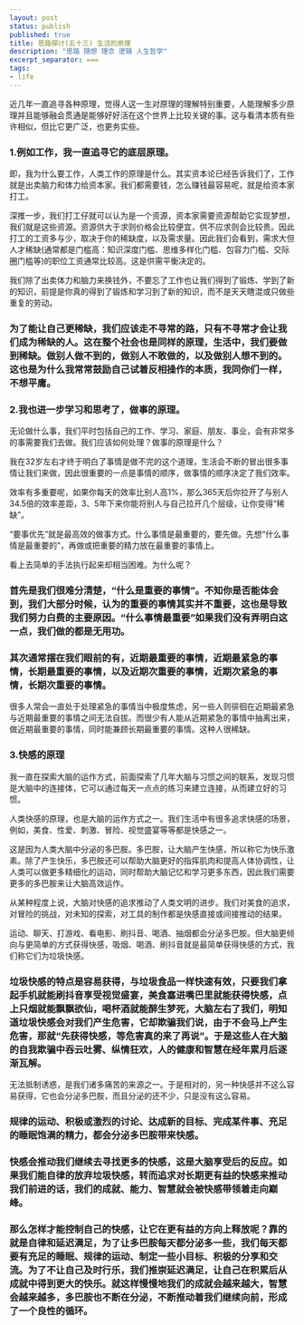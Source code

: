 ```yaml
---
layout: post
status: publish
published: true
title: 思路探讨(五十三) 生活的原理
description: "思路 随想 理念 逻辑 人生哲学"
excerpt_separator: ===
tags:
- life
---
```


近几年一直追寻各种原理，觉得人这一生对原理的理解特别重要，人能理解多少原理并且能够融会贯通是能够好好活在这个世界上比较关键的事。这与看清本质有些许相似，但比它更广泛，也更务实些。

### 1.例如工作，我一直追寻它的底层原理。

即，我为什么要工作，人类工作的原理是什么。其实资本论已经告诉我们了，工作就是出卖脑力和体力给资本家。我们都需要钱，怎么赚钱最容易呢，就是给资本家打工。

深推一步，我们打工仔就可以认为是一个资源，资本家需要资源帮助它实现梦想，我们就是这些资源。资源供大于求则价格会比较便宜，供不应求则会比较贵。因此打工的工资多与少，取决于你的稀缺度，以及需求量。因此我们会看到，需求大但人才稀缺(通常都是门槛高：知识深度门槛、思维多样化门槛、包容力门槛、交际圈门槛等)的职位工资通常比较高。这是供需平衡决定的。

我们除了出卖体力和脑力来换钱外，不要忘了工作也让我们得到了锻炼、学到了新的知识，前提是你真的得到了锻炼和学习到了新的知识，而不是天天瞎混或只做些重复的劳动。

### 为了能让自己更稀缺，我们应该走不寻常的路，只有不寻常才会让我们成为稀缺的人。这在整个社会也是同样的原理，生活中，我们要做到稀缺。做别人做不到的，做别人不敢做的，以及做别人想不到的。这也是为什么我常常鼓励自己试着反相操作的本质，我同你们一样，不想平庸。

### 2.我也进一步学习和思考了，做事的原理。

无论做什么事，我们平时包括自己的工作、学习、家庭、朋友、事业，会有非常多的事需要我们去做。我们应该如何处理？做事的原理是什么？

我在32岁左右才终于明白了事情是做不完的这个道理，生活会不断的冒出很多事情让我们来做，因此很重要的一点是事情的顺序，做事情的顺序决定了我们效率。

效率有多重要呢，如果你每天的效率比别人高1%，那么365天后你拉开了与别人34.5倍的效率差距，3、5年下来你能将别人与自己拉开几个层级，让你变得“稀缺”。

“要事优先”就是最高效的做事方式。什么事情是最重要的，要先做。先想“什么事情是最重要的”，再做或把重要的精力放在最重要的事情上。

看上去简单的手法执行起来却相当困难。为什么呢？

### 首先是我们很难分清楚，“什么是重要的事情”。不知你是否能体会到，我们大部分时候，认为的重要的事情其实并不重要，这也是导致我们努力白费的主要原因。“什么事情最重要”如果我们没有弄明白这一点，我们做的都是无用功。

### 其次通常摆在我们眼前的有，近期最重要的事情，近期最紧急的事情，长期最重要的事情，以及近期次重要的事情，近期次紧急的事情，长期次重要的事情。

很多人常会一直处于处理紧急的事情当中极度焦虑，另一些人则徘徊在近期最紧急与近期最重要的事情之间无法自拔。而很少有人能从近期紧急的事情中抽离出来，做近期最重要的事情，同时能兼顾长期最重要的事情。这种人很稀缺。

### 3.快感的原理

我一直在探索大脑的运作方式，前面探索了几年大脑与习惯之间的联系，发现习惯是大脑中的连接体，它可以通过每天一点点的练习来建立连接，从而建立好的习惯。

人类快感的原理，也是大脑的运作方式之一。我们生活中有很多追求快感的场景，例如，美食、性爱、刺激、冒险、视觉盛宴等等都是快感之一。

这是因为人类大脑中分泌的多巴胺。多巴胺，让大脑产生快感，所以称它为快乐激素。除了产生快乐，多巴胺还可以帮助大脑更好的指挥肌肉和提高人体协调性，让人类可以做更多精细化的运动，同时帮助大脑记忆和学习更多东西，因此我们需要更多的多巴胺来让大脑高效运作。

从某种程度上说，大脑对快感的追求推动了人类文明的进步。我们对美食的追求，对冒险的挑战，对未知的探索，对工具的制作都是快感直接或间接推动的结果。

运动、聊天、打游戏、看电影、刷抖音、喝酒、抽烟都会分泌多巴胺。但大脑更倾向与更简单的方式获得快感，吸烟、喝酒、刷抖音就是最简单获得快感的方式，我们称它们为垃圾快感。

### 垃圾快感的特点是容易获得，与垃圾食品一样快速有效，只要我们拿起手机就能刷抖音享受视觉盛宴，美食塞进嘴巴里就能获得快感，点上只烟就能飘飘欲仙，喝杯酒就能醉生梦死，大脑左右了我们，明知道垃圾快感会对我们产生危害，它却欺骗我们说，由于不会马上产生危害，那就“先获得快感，等危害真的来了再说”。于是这些人在大脑的自我欺骗中吞云吐雾、纵情狂欢，人的健康和智慧在经年累月后逐渐瓦解。

无法抵制诱惑，是我们诸多痛苦的来源之一。于是相对的，另一种快感并不这么容易获得，它也会分泌多巴胺，而且分泌的还不少，只是没有这么容易。

### 规律的运动、积极或激烈的讨论、达成新的目标、完成某件事、充足的睡眠饱满的精力，都会分泌多巴胺带来快感。

### 快感会推动我们继续去寻找更多的快感，这是大脑享受后的反应。如果我们能自律的放弃垃圾快感，转而追求对长期更有益的快感来推动我们前进的话，我们的成就、能力、智慧就会被快感带领着走向巅峰。

### 那么怎样才能控制自己的快感，让它在更有益的方向上释放呢？靠的就是自律和延迟满足，为了让多巴胺每天都分泌多一些，我们每天都要有充足的睡眠、规律的运动、制定一些小目标、积极的分享和交流。为了不让自己及时行乐，我们推崇延迟满足，让自己在积累后从成就中得到更大的快乐。就这样慢慢地我们的成就会越来越大，智慧会越来越多，多巴胺也不断在分泌，不断推动着我们继续向前，形成了一个良性的循环。

